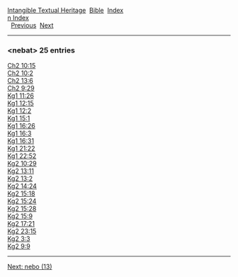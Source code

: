 [Intangible Textual Heritage](../../index)  [Bible](../index) 
[Index](index)   
[n Index](_n_)  
  [Previous](c07749)  [Next](c07751) 

------------------------------------------------------------------------

### &lt;nebat&gt; 25 entries

[Ch2 10:15](../kjv/ch2010.htm#015)  
[Ch2 10:2](../kjv/ch2010.htm#002)  
[Ch2 13:6](../kjv/ch2013.htm#006)  
[Ch2 9:29](../kjv/ch2009.htm#029)  
[Kg1 11:26](../kjv/kg1011.htm#026)  
[Kg1 12:15](../kjv/kg1012.htm#015)  
[Kg1 12:2](../kjv/kg1012.htm#002)  
[Kg1 15:1](../kjv/kg1015.htm#001)  
[Kg1 16:26](../kjv/kg1016.htm#026)  
[Kg1 16:3](../kjv/kg1016.htm#003)  
[Kg1 16:31](../kjv/kg1016.htm#031)  
[Kg1 21:22](../kjv/kg1021.htm#022)  
[Kg1 22:52](../kjv/kg1022.htm#052)  
[Kg2 10:29](../kjv/kg2010.htm#029)  
[Kg2 13:11](../kjv/kg2013.htm#011)  
[Kg2 13:2](../kjv/kg2013.htm#002)  
[Kg2 14:24](../kjv/kg2014.htm#024)  
[Kg2 15:18](../kjv/kg2015.htm#018)  
[Kg2 15:24](../kjv/kg2015.htm#024)  
[Kg2 15:28](../kjv/kg2015.htm#028)  
[Kg2 15:9](../kjv/kg2015.htm#009)  
[Kg2 17:21](../kjv/kg2017.htm#021)  
[Kg2 23:15](../kjv/kg2023.htm#015)  
[Kg2 3:3](../kjv/kg2003.htm#003)  
[Kg2 9:9](../kjv/kg2009.htm#009)  

------------------------------------------------------------------------

[Next: nebo (13)](c07751)
